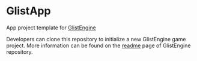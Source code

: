 # GlistApp
App project template for [GlistEngine](https://github.com/GlistEngine/GlistEngine)

Developers can clone this repository to initialize a new GlistEngine game project. More information can be found on the [readme](https://github.com/GlistEngine/GlistEngine/blob/main/README.md) page of GlistEngine repository.
